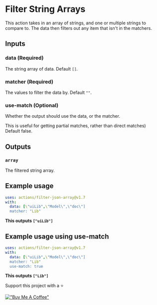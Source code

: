 # Filter String Arrays

This action takes in an array of strings, and one or multiple strings to compare to. The data then filters out any item that isn't in the matchers.

## Inputs

### data (**Required**)

The string array of data. Default `[]`.

### matcher (**Required**)

The values to filter the data by. 
Default `""`.

### use-match (**Optional**)

Whether the output should use the data, or the matcher. 

This is useful for getting partial matches, rather than direct matches) Default false.

## Outputs

### `array`

The filtered string array.

## Example usage

```yaml
uses: actions/filter-json-array@v1.7
with:
  data: [\"uiLib",\"Model\",\"doc\"]
  matcher: "Lib"
```
**This outputs `["uiLib"]`**

## Example usage using use-match

```yaml
uses: actions/filter-json-array@v1.7
with:
  data: [\"uiLib",\"Model\",\"doc\"]
  matcher: "Lib"
  use-match: true
```
**This outputs `["Lib"]`**


Support this project with a ⭐

[!["Buy Me A Coffee"](https://www.buymeacoffee.com/assets/img/custom_images/orange_img.png)](https://www.buymeacoffee.com/jurikiin)

